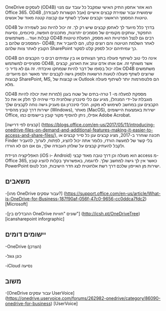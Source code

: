 

OneDrive לעסקים (OD4B) הוא אזור אחסון התיק האישי שמקבל כל עובד עם מנוי Office 365. OD4B שימושית עבור שמירת קבצים אישיים (אבל הקשורות לעבודה), טיוטות המסמך הראשוני וקבצים שעליך לשתף עם קבוצה קטנה מאוד של אנשים.

OD4B בדרך כלל מיועד לך לאחסן קבצים שיש רק לך. זה יכול להיות טוב לשמירה על התפקוד, עותקים מקומיים של מסמכים יתרונות, מתכננים חופשה, סיכומים, נסיעות קבלות ועוד... משתמשים OD4B רבים גם לנצל הפרטיות הוא מספק, הפעלת טיוטות המסמכים שלהם ב- OD4B; לאחר השלמת הטיוטה והם רוצים קלט, הם להעביר את הקובץ לאתר צוות שלהם SharePoint כך עמיתיהם יכול לספק קלט לסקור.

OD4B אינה כלי טוב לשיתוף פעולה בתוך הצוותים או בין עמיתים רבים כי הקבצים הם ספציפיים למשתמש OD4B, אשר משותף זה. אם אותו אדם עוזב את הארגון, קבצים אלה יכול בסופו של דבר להיות שנמחקו ואיבדתי. זה גם לא נדיר כי OD4B משתמשים שרוצים לשתף פעולה לטעות הרשאות ולספק גישה לקבצים יותר מאשר הם מיועדים. קבוצות SharePoint, MS, או קבוצות של Outlook הם פלטפורמות יותר לשיתוף פעולה מלא.

OD4B מספקת למעלה מ- 1 טרה-בתים של שטח בענן (למרות זאת יכולה להיות מוגבלת על-ידי המנהל), מגיע עם כלי סינכרון שולחנית כדי שיהיה לך חלק או את כל הקבצים ענן במחשב לשימוש לא מקוון. הכלי סינכרון גם מעניק גישה נוחה לקבצים שלך ישירות דרך קובץ מהסייר (Windows), מאתר (MacOS), ישירות באמצעות היישומים Office, אפילו, ניתן להוסיף מקור קובץ ביישומים כמו Adobe Acrobat. 

[קבצים לפי דרישה] (https://blogs.office.com/en-us/2017/05/11/introducing-onedrive-files-on-demand-and-additional-features-making-it-easier-to-access-and-share-files/), תכונה שוחרר ב-2017, מציג קבצים ענן כל סייר קבצים או Finder בלי קשר של למעשה הורדו, כלומר אתה יכול להציג, לפתוח, לערוך, להעביר ולקבל להעתיק קבצים על שולחן העבודה שלך, גם אם הם לא הורדו.

האפליקציה הניידת (iOS ו- Android) הוא מעולה וכן דרך טובה מאוד קבצי access מ- Office 365, כאשר אין לך גישה למחשב שלך. לדוגמה, באפשרותך בקלות להציג קובץ PowerPoint ישירות מן האייפון שלכם דרך רשת אלחוטית לצג חדר הישיבות, הכל לטוס.

משאבים
---------

-[מהו OneDrive עבור
    עסקים?] (https://support.office.com/en-us/article/What-is-OneDrive-for-Business-187f90af-056f-47c0-9656-cc0ddca7fdc2)
    \[Microsoft\]

-[ההבדלים בין OneDrive שונים
    "חוויות"] (http://icsh.pt/OneDriveTree) \[icansharepoint
    inforgraphic\]

יישומים דומים
--------------------

-OneDrive (הצרכן)

-כונן גוגל

-iCloud נסיעה

משוב
---------

-[OneDrive עבור עסקים UserVoice] (https://onedrive.uservoice.com/forums/262982-onedrive/category/86090-onedrive-for-business)
    \[UserVoice\]

